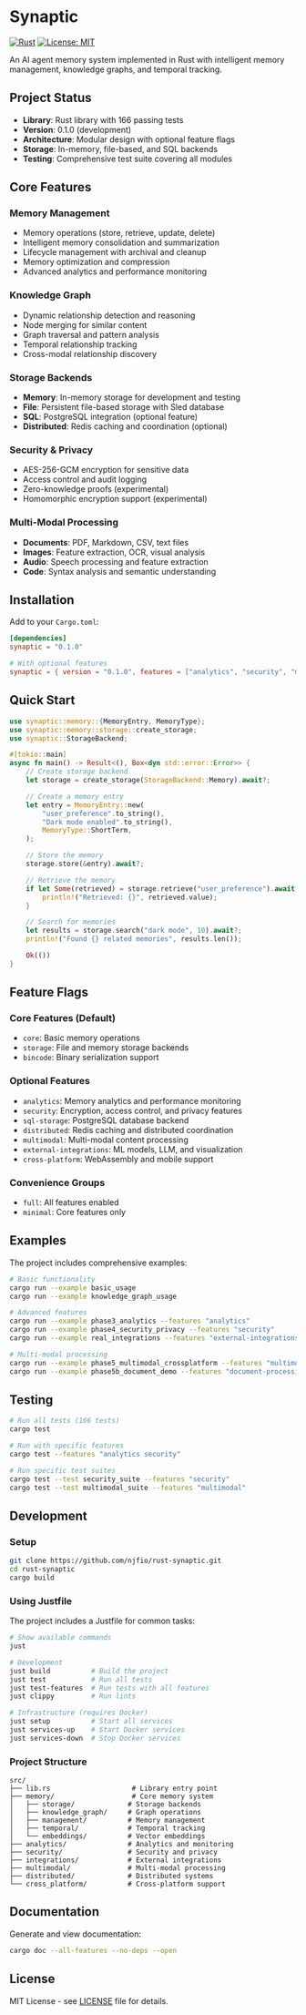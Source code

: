 # Synaptic

[![Rust](https://img.shields.io/badge/rust-1.79+-orange.svg)](https://www.rust-lang.org)
[![License: MIT](https://img.shields.io/badge/License-MIT-yellow.svg)](https://opensource.org/licenses/MIT)

An AI agent memory system implemented in Rust with intelligent memory management, knowledge graphs, and temporal tracking.

## Project Status

- **Library**: Rust library with 166 passing tests
- **Version**: 0.1.0 (development)
- **Architecture**: Modular design with optional feature flags
- **Storage**: In-memory, file-based, and SQL backends
- **Testing**: Comprehensive test suite covering all modules

## Core Features

### Memory Management

- Memory operations (store, retrieve, update, delete)
- Intelligent memory consolidation and summarization
- Lifecycle management with archival and cleanup
- Memory optimization and compression
- Advanced analytics and performance monitoring

### Knowledge Graph

- Dynamic relationship detection and reasoning
- Node merging for similar content
- Graph traversal and pattern analysis
- Temporal relationship tracking
- Cross-modal relationship discovery

### Storage Backends

- **Memory**: In-memory storage for development and testing
- **File**: Persistent file-based storage with Sled database
- **SQL**: PostgreSQL integration (optional feature)
- **Distributed**: Redis caching and coordination (optional)

### Security & Privacy

- AES-256-GCM encryption for sensitive data
- Access control and audit logging
- Zero-knowledge proofs (experimental)
- Homomorphic encryption support (experimental)

### Multi-Modal Processing

- **Documents**: PDF, Markdown, CSV, text files
- **Images**: Feature extraction, OCR, visual analysis
- **Audio**: Speech processing and feature extraction
- **Code**: Syntax analysis and semantic understanding

## Installation

Add to your `Cargo.toml`:

```toml
[dependencies]
synaptic = "0.1.0"

# With optional features
synaptic = { version = "0.1.0", features = ["analytics", "security", "multimodal"] }
```

## Quick Start

```rust
use synaptic::memory::{MemoryEntry, MemoryType};
use synaptic::memory::storage::create_storage;
use synaptic::StorageBackend;

#[tokio::main]
async fn main() -> Result<(), Box<dyn std::error::Error>> {
    // Create storage backend
    let storage = create_storage(StorageBackend::Memory).await?;

    // Create a memory entry
    let entry = MemoryEntry::new(
        "user_preference".to_string(),
        "Dark mode enabled".to_string(),
        MemoryType::ShortTerm,
    );

    // Store the memory
    storage.store(&entry).await?;

    // Retrieve the memory
    if let Some(retrieved) = storage.retrieve("user_preference").await? {
        println!("Retrieved: {}", retrieved.value);
    }

    // Search for memories
    let results = storage.search("dark mode", 10).await?;
    println!("Found {} related memories", results.len());

    Ok(())
}
```

## Feature Flags

### Core Features (Default)

- `core`: Basic memory operations
- `storage`: File and memory storage backends
- `bincode`: Binary serialization support

### Optional Features

- `analytics`: Memory analytics and performance monitoring
- `security`: Encryption, access control, and privacy features
- `sql-storage`: PostgreSQL database backend
- `distributed`: Redis caching and distributed coordination
- `multimodal`: Multi-modal content processing
- `external-integrations`: ML models, LLM, and visualization
- `cross-platform`: WebAssembly and mobile support

### Convenience Groups

- `full`: All features enabled
- `minimal`: Core features only

## Examples

The project includes comprehensive examples:

```bash
# Basic functionality
cargo run --example basic_usage
cargo run --example knowledge_graph_usage

# Advanced features
cargo run --example phase3_analytics --features "analytics"
cargo run --example phase4_security_privacy --features "security"
cargo run --example real_integrations --features "external-integrations"

# Multi-modal processing
cargo run --example phase5_multimodal_crossplatform --features "multimodal"
cargo run --example phase5b_document_demo --features "document-processing"
```

## Testing

```bash
# Run all tests (166 tests)
cargo test

# Run with specific features
cargo test --features "analytics security"

# Run specific test suites
cargo test --test security_suite --features "security"
cargo test --test multimodal_suite --features "multimodal"
```

## Development

### Setup

```bash
git clone https://github.com/njfio/rust-synaptic.git
cd rust-synaptic
cargo build
```

### Using Justfile

The project includes a Justfile for common tasks:

```bash
# Show available commands
just

# Development
just build          # Build the project
just test           # Run all tests
just test-features  # Run tests with all features
just clippy         # Run lints

# Infrastructure (requires Docker)
just setup          # Start all services
just services-up    # Start Docker services
just services-down  # Stop Docker services
```

### Project Structure

```
src/
├── lib.rs                    # Library entry point
├── memory/                   # Core memory system
│   ├── storage/             # Storage backends
│   ├── knowledge_graph/     # Graph operations
│   ├── management/          # Memory management
│   ├── temporal/            # Temporal tracking
│   └── embeddings/          # Vector embeddings
├── analytics/               # Analytics and monitoring
├── security/                # Security and privacy
├── integrations/            # External integrations
├── multimodal/              # Multi-modal processing
├── distributed/             # Distributed systems
└── cross_platform/          # Cross-platform support
```

## Documentation

Generate and view documentation:

```bash
cargo doc --all-features --no-deps --open
```

## License

MIT License - see [LICENSE](LICENSE) file for details.
